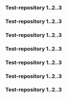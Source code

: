 ### Test-repository 1..2..3
### Test-repository 1..2..3
### Test-repository 1..2..3
### Test-repository 1..2..3
### Test-repository 1..2..3
### Test-repository 1..2..3
### Test-repository 1..2..3
